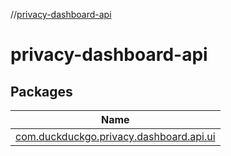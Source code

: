 //[privacy-dashboard-api](index.md)

# privacy-dashboard-api

## Packages

| Name |
|---|
| [com.duckduckgo.privacy.dashboard.api.ui](privacy-dashboard-api/com.duckduckgo.privacy.dashboard.api.ui/index.md) |
